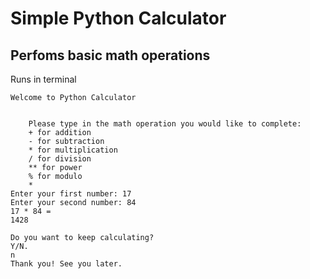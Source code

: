 # Simple Python Calculator

## Perfoms basic math operations

Runs in terminal

    Welcome to Python Calculator


        Please type in the math operation you would like to complete:
        + for addition
        - for subtraction
        * for multiplication
        / for division
        ** for power
        % for modulo
        *
    Enter your first number: 17
    Enter your second number: 84
    17 * 84 = 
    1428

    Do you want to keep calculating?
    Y/N.
    n
    Thank you! See you later.